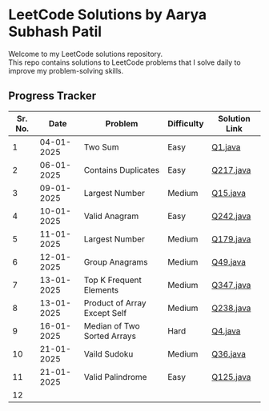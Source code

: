 # LeetCode Solutions by Aarya Subhash Patil

Welcome to my LeetCode solutions repository.  
This repo contains solutions to LeetCode problems that I solve daily to improve my problem-solving skills.


## Progress Tracker

Sr. No. | Date       | Problem                      | Difficulty | Solution Link                   |
--------|------------|------------------------------|------------|---------------------------------|
1       | 04-01-2025 | Two Sum                      | Easy       | [Q1.java](./Easy/Q1.java)       |
2       | 06-01-2025 | Contains Duplicates          | Easy       | [Q217.java](./Easy/Q217.java)   |
3       | 09-01-2025 | Largest Number               | Medium     | [Q15.java](./Medium/Q15.java)   |
4       | 10-01-2025 | Valid Anagram                | Easy       | [Q242.java](./Easy/Q242.java)   |
5       | 11-01-2025 | Largest Number               | Medium     | [Q179.java](./Medium/Q179.java) |
6       | 12-01-2025 | Group Anagrams               | Medium     | [Q49.java](./Medium/Q49.java)   |
7       | 13-01-2025 | Top K Frequent Elements      | Medium     | [Q347.java](./Medium/Q347.java) |
8       | 13-01-2025 | Product of Array Except Self | Medium     | [Q238.java](./Medium/Q238.java) |
9       | 16-01-2025 | Median of Two Sorted Arrays  | Hard       | [Q4.java](./Hard/Q4.java)       |
10      | 21-01-2025 | Vaild Sudoku                 | Medium     | [Q36.java](./Medium/Q36.java)   |
11      | 21-01-2025 | Valid Palindrome             | Easy       | [Q125.java](./Easy/Q125.java)   |
12      | 